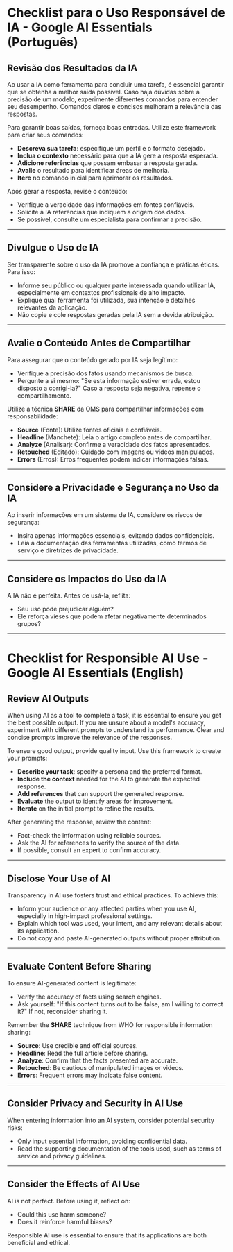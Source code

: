 # Checklist para o Uso Responsável de IA - Google AI Essentials (Português)

## Revisão dos Resultados da IA  
Ao usar a IA como ferramenta para concluir uma tarefa, é essencial garantir que se obtenha a melhor saída possível. Caso haja dúvidas sobre a precisão de um modelo, experimente diferentes comandos para entender seu desempenho. Comandos claros e concisos melhoram a relevância das respostas.

Para garantir boas saídas, forneça boas entradas. Utilize este framework para criar seus comandos:  
- **Descreva sua tarefa**: especifique um perfil e o formato desejado.  
- **Inclua o contexto** necessário para que a IA gere a resposta esperada.  
- **Adicione referências** que possam embasar a resposta gerada.  
- **Avalie** o resultado para identificar áreas de melhoria.  
- **Itere** no comando inicial para aprimorar os resultados.

Após gerar a resposta, revise o conteúdo:  
- Verifique a veracidade das informações em fontes confiáveis.  
- Solicite à IA referências que indiquem a origem dos dados.  
- Se possível, consulte um especialista para confirmar a precisão.

---

## Divulgue o Uso de IA  
Ser transparente sobre o uso da IA promove a confiança e práticas éticas. Para isso:  
- Informe seu público ou qualquer parte interessada quando utilizar IA, especialmente em contextos profissionais de alto impacto.  
- Explique qual ferramenta foi utilizada, sua intenção e detalhes relevantes da aplicação.  
- Não copie e cole respostas geradas pela IA sem a devida atribuição.

---

## Avalie o Conteúdo Antes de Compartilhar  
Para assegurar que o conteúdo gerado por IA seja legítimo:  
- Verifique a precisão dos fatos usando mecanismos de busca.  
- Pergunte a si mesmo: "Se esta informação estiver errada, estou disposto a corrigi-la?" Caso a resposta seja negativa, repense o compartilhamento.  

Utilize a técnica **SHARE** da OMS para compartilhar informações com responsabilidade:  
- **Source** (Fonte): Utilize fontes oficiais e confiáveis.  
- **Headline** (Manchete): Leia o artigo completo antes de compartilhar.  
- **Analyze** (Analisar): Confirme a veracidade dos fatos apresentados.  
- **Retouched** (Editado): Cuidado com imagens ou vídeos manipulados.  
- **Errors** (Erros): Erros frequentes podem indicar informações falsas.

---

## Considere a Privacidade e Segurança no Uso da IA  
Ao inserir informações em um sistema de IA, considere os riscos de segurança:  
- Insira apenas informações essenciais, evitando dados confidenciais.  
- Leia a documentação das ferramentas utilizadas, como termos de serviço e diretrizes de privacidade.

---

## Considere os Impactos do Uso da IA  
A IA não é perfeita. Antes de usá-la, reflita:  
- Seu uso pode prejudicar alguém?  
- Ele reforça vieses que podem afetar negativamente determinados grupos?

---

# Checklist for Responsible AI Use - Google AI Essentials (English)

## Review AI Outputs  
When using AI as a tool to complete a task, it is essential to ensure you get the best possible output. If you are unsure about a model's accuracy, experiment with different prompts to understand its performance. Clear and concise prompts improve the relevance of the responses.

To ensure good output, provide quality input. Use this framework to create your prompts:  
- **Describe your task**: specify a persona and the preferred format.  
- **Include the context** needed for the AI to generate the expected response.  
- **Add references** that can support the generated response.  
- **Evaluate** the output to identify areas for improvement.  
- **Iterate** on the initial prompt to refine the results.

After generating the response, review the content:  
- Fact-check the information using reliable sources.  
- Ask the AI for references to verify the source of the data.  
- If possible, consult an expert to confirm accuracy.

---

## Disclose Your Use of AI  
Transparency in AI use fosters trust and ethical practices. To achieve this:  
- Inform your audience or any affected parties when you use AI, especially in high-impact professional settings.  
- Explain which tool was used, your intent, and any relevant details about its application.  
- Do not copy and paste AI-generated outputs without proper attribution.

---

## Evaluate Content Before Sharing  
To ensure AI-generated content is legitimate:  
- Verify the accuracy of facts using search engines.  
- Ask yourself: "If this content turns out to be false, am I willing to correct it?" If not, reconsider sharing it.

Remember the **SHARE** technique from WHO for responsible information sharing:  
- **Source**: Use credible and official sources.  
- **Headline**: Read the full article before sharing.  
- **Analyze**: Confirm that the facts presented are accurate.  
- **Retouched**: Be cautious of manipulated images or videos.  
- **Errors**: Frequent errors may indicate false content.

---

## Consider Privacy and Security in AI Use  
When entering information into an AI system, consider potential security risks:  
- Only input essential information, avoiding confidential data.  
- Read the supporting documentation of the tools used, such as terms of service and privacy guidelines.

---

## Consider the Effects of AI Use  
AI is not perfect. Before using it, reflect on:  
- Could this use harm someone?  
- Does it reinforce harmful biases?

Responsible AI use is essential to ensure that its applications are both beneficial and ethical.